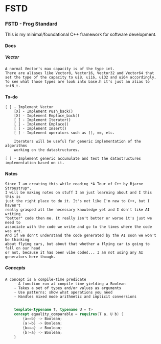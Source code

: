 # FSTD

### FSTD - Frog Standard

This is my minimal/foundational C++ framework for software development.

#### Docs

##### Vector

    A normal Vector's max capacity is of the type int.
    There are aliases like Vector8, Vector16, Vector32 and Vector64 that
    set the type of the capacity to ui8, ui16, ui32 and ui64 accordingly.
    To see what those types are look into base.h it's just an alias to intN_t.

#### To-do

    [ ] - Implement Vector
        [X] - Implement Push_back()
        [X] - Implement Emplace_back()
        [ ] - Implement Iterator()
        [ ] - Implement Emplace()
        [ ] - Implement Insert()
        [ ] - Implement operators such as [], ==, etc.

        Iterators will be useful for generic implementation of the algorithms
        working on the datastructures.

    [ ] - Implement generic accumulate and test the datastructures implementation based on it.

#### Notes

    Since I am creating this while reading *A Tour of C++ by Bjarne Stroustrup*,
    I will be making notes on stuff I am just learning about and I this this is
    just the right place to do it. It's not like I'm new to C++, but I haven't
    really grasped all the necessary knowledge yet and I don't like AI writing
    "better" code then me. It really isn't better or worse it's just we need to
    associate with the code we write and go to the times where the code was art.
    And if we don't understand the code generated by the AI soon we won't be thinking
    about flying cars, but about that whether a flying car is going to fall on our head
    or not, because it has been vibe coded... I am not using any AI generators here though.

##### Concepts

    A concept is a compile-time predicate
        - A function run at compile time yielding a Boolean
        - Takes a set of types and/or values as arguments
        - Use patterns: show what operations you need
        - Handles mixed mode arithmetic and implicit conversions

```C++

    template<typename T, typename U = T>
    concept equality_comparable = requires(T a, U b) {
        {a==b} -> Boolean;
        {a!=b} -> Boolean;
        {b==a} -> Boolean;
        {b!=a} -> Boolean;
    }

```

